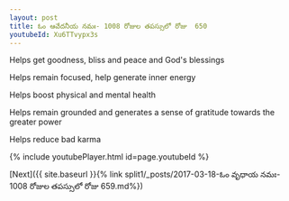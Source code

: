 ```yaml
---
layout: post
title: ఓం ఆవేదనీయ నమః- 1008 రోజుల తపస్సులో రోజు  650
youtubeId: Xu6TTvypx3s
---
```

 
 
Helps get goodness, bliss and peace and God's blessings
 
Helps remain focused, help generate inner energy 
 
Helps boost physical and mental health 
 
Helps remain grounded and generates a sense of gratitude towards the greater power 
 
Helps reduce bad karma
 
 
 
 


{% include youtubePlayer.html id=page.youtubeId %}
 
[Next]({{ site.baseurl }}{% link  split1/_posts/2017-03-18-ఓం వృధాయ నమః- 1008 రోజుల తపస్సులో రోజు  659.md%})
 
